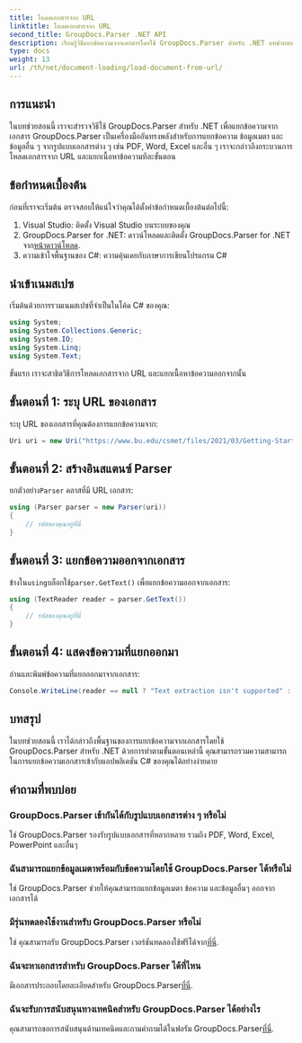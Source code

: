 ```yaml
---
title: โหลดเอกสารจาก URL
linktitle: โหลดเอกสารจาก URL
second_title: GroupDocs.Parser .NET API
description: เรียนรู้วิธีแยกข้อความจากเอกสารโดยใช้ GroupDocs.Parser สำหรับ .NET บทช่วยสอนนี้ครอบคลุมถึงการโหลดเอกสารจาก URL และการแยกข้อความทีละขั้นตอน
type: docs
weight: 13
url: /th/net/document-loading/load-document-from-url/
---
```

## การแนะนำ
ในบทช่วยสอนนี้ เราจะสำรวจวิธีใช้ GroupDocs.Parser สำหรับ .NET เพื่อแยกข้อความจากเอกสาร GroupDocs.Parser เป็นเครื่องมืออันทรงพลังสำหรับการแยกข้อความ ข้อมูลเมตา และข้อมูลอื่น ๆ จากรูปแบบเอกสารต่าง ๆ เช่น PDF, Word, Excel และอื่น ๆ เราจะกล่าวถึงกระบวนการโหลดเอกสารจาก URL และแยกเนื้อหาข้อความทีละขั้นตอน
## ข้อกำหนดเบื้องต้น
ก่อนที่เราจะเริ่มต้น ตรวจสอบให้แน่ใจว่าคุณได้ตั้งค่าข้อกำหนดเบื้องต้นต่อไปนี้:
1. Visual Studio: ติดตั้ง Visual Studio บนระบบของคุณ
2.  GroupDocs.Parser for .NET: ดาวน์โหลดและติดตั้ง GroupDocs.Parser for .NET จาก[หน้าดาวน์โหลด](https://releases.groupdocs.com/parser/net/).
3. ความเข้าใจพื้นฐานของ C#: ความคุ้นเคยกับภาษาการเขียนโปรแกรม C#

## นำเข้าเนมสเปซ
เริ่มต้นด้วยการรวมเนมสเปซที่จำเป็นในโค้ด C# ของคุณ:
```csharp
using System;
using System.Collections.Generic;
using System.IO;
using System.Linq;
using System.Text;
```

ขั้นแรก เราจะสาธิตวิธีการโหลดเอกสารจาก URL และแยกเนื้อหาข้อความออกจากนั้น
## ขั้นตอนที่ 1: ระบุ URL ของเอกสาร
ระบุ URL ของเอกสารที่คุณต้องการแยกข้อความจาก:
```csharp
Uri uri = new Uri("https://www.bu.edu/csmet/files/2021/03/Getting-Started-with-SQLite.pdf");
```
## ขั้นตอนที่ 2: สร้างอินสแตนซ์ Parser
 ยกตัวอย่าง`Parser` คลาสที่มี URL เอกสาร:
```csharp
using (Parser parser = new Parser(uri))
{
    // รหัสของคุณอยู่ที่นี่
}
```
## ขั้นตอนที่ 3: แยกข้อความออกจากเอกสาร
 ข้างใน`using`บล็อกใช้`parser.GetText()` เพื่อแยกข้อความออกจากเอกสาร:
```csharp
using (TextReader reader = parser.GetText())
{
    // รหัสของคุณอยู่ที่นี่
}
```
## ขั้นตอนที่ 4: แสดงข้อความที่แยกออกมา
อ่านและพิมพ์ข้อความที่แยกออกมาจากเอกสาร:
```csharp
Console.WriteLine(reader == null ? "Text extraction isn't supported" : reader.ReadToEnd());
```

## บทสรุป
ในบทช่วยสอนนี้ เราได้กล่าวถึงพื้นฐานของการแยกข้อความจากเอกสารโดยใช้ GroupDocs.Parser สำหรับ .NET ด้วยการทำตามขั้นตอนเหล่านี้ คุณสามารถรวมความสามารถในการแยกข้อความเอกสารเข้ากับแอปพลิเคชัน C# ของคุณได้อย่างง่ายดาย

## คำถามที่พบบ่อย
### GroupDocs.Parser เข้ากันได้กับรูปแบบเอกสารต่าง ๆ หรือไม่
ใช่ GroupDocs.Parser รองรับรูปแบบเอกสารที่หลากหลาย รวมถึง PDF, Word, Excel, PowerPoint และอื่นๆ
### ฉันสามารถแยกข้อมูลเมตาพร้อมกับข้อความโดยใช้ GroupDocs.Parser ได้หรือไม่
ใช่ GroupDocs.Parser ช่วยให้คุณสามารถแยกข้อมูลเมตา ข้อความ และข้อมูลอื่นๆ ออกจากเอกสารได้
### มีรุ่นทดลองใช้งานสำหรับ GroupDocs.Parser หรือไม่
 ใช่ คุณสามารถรับ GroupDocs.Parser เวอร์ชันทดลองใช้ฟรีได้จาก[ที่นี่](https://releases.groupdocs.com/).
### ฉันจะหาเอกสารสำหรับ GroupDocs.Parser ได้ที่ไหน
 มีเอกสารประกอบโดยละเอียดสำหรับ GroupDocs.Parser[ที่นี่](https://reference.groupdocs.com/parser/net/).
### ฉันจะรับการสนับสนุนทางเทคนิคสำหรับ GroupDocs.Parser ได้อย่างไร
คุณสามารถขอการสนับสนุนด้านเทคนิคและถามคำถามได้ในฟอรัม GroupDocs.Parser[ที่นี่](https://forum.groupdocs.com/c/parser/17).